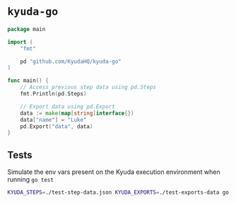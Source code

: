 # `kyuda-go`

```go
package main

import (
	"fmt"

	pd "github.com/KyudaHQ/kyuda-go"
)

func main() {
	// Access previous step data using pd.Steps
	fmt.Println(pd.Steps)

	// Export data using pd.Export
	data := make(map[string]interface{})
	data["name"] = "Luke"
	pd.Export("data", data)
}
```

## Tests

Simulate the env vars present on the Kyuda execution environment when running `go test`

```bash
KYUDA_STEPS=./test-step-data.json KYUDA_EXPORTS=./test-exports-data go test
```
